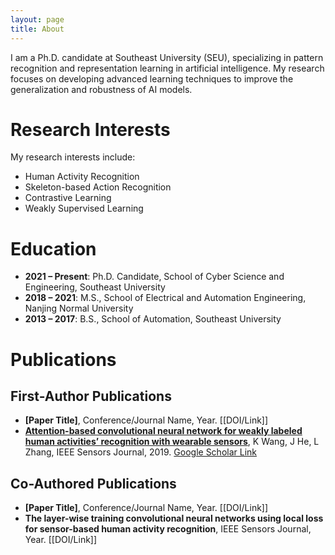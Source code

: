 ```yaml
---
layout: page
title: About
---
```

I am a Ph.D. candidate at Southeast University (SEU), specializing in pattern recognition and representation learning in artificial intelligence. My research focuses on developing advanced learning techniques to improve the generalization and robustness of AI models.  

# Research Interests  
My research interests include:  
- Human Activity Recognition  
- Skeleton-based Action Recognition  
- Contrastive Learning  
- Weakly Supervised Learning  

# Education  
- **2021 – Present**: Ph.D. Candidate, School of Cyber Science and Engineering, Southeast University  
- **2018 – 2021**: M.S., School of Electrical and Automation Engineering, Nanjing Normal University  
- **2013 – 2017**: B.S., School of Automation, Southeast University

# Publications  
  
## First-Author Publications  
- **[Paper Title]**, Conference/Journal Name, Year. [[DOI/Link]]  
- **[Attention-based convolutional neural network for weakly labeled human activities’ recognition with wearable sensors](https://scholar.google.com/citations?view_op=view_citation&hl=en&user=q2cLn5QAAAAJ&citation_for_view=q2cLn5QAAAAJ:d1gkVwhDpl0C)**, K Wang, J He, L Zhang, IEEE Sensors Journal, 2019. [Google Scholar Link](https://scholar.google.com/citations?view_op=view_citation&hl=en&user=q2cLn5QAAAAJ&citation_for_view=q2cLn5QAAAAJ:d1gkVwhDpl0C)  

## Co-Authored Publications  
- **[Paper Title]**, Conference/Journal Name, Year. [[DOI/Link]]  
- **The layer-wise training convolutional neural networks using local loss for sensor-based human activity recognition**, IEEE Sensors Journal, Year. [[DOI/Link]] 
